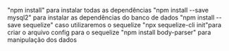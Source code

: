 "npm install" para instalar todas as dependências
"npm install --save mysql2" para instalar as dependências do banco de dados
"npm install --save sequelize" caso utilizaremos o sequelize
"npx sequelize-cli init"para  criar o arquivo config para o sequelize
"npm install body-parser" para manipulação dos dados








